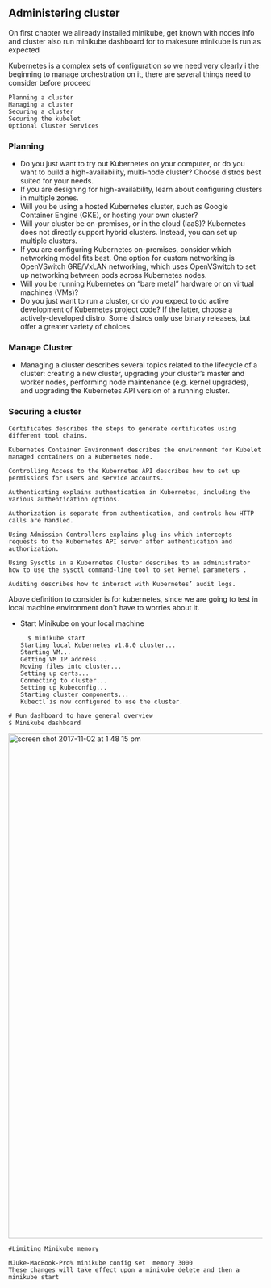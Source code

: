 
## Administering cluster

On first chapter we allready installed minikube, get known with nodes info and cluster also run minikube dashboard for to makesure minikube is run as expected

Kubernetes is a complex sets of configuration so we need very clearly i the beginning to manage orchestration on it, there are several things need to consider before proceed 

```shell
Planning a cluster
Managing a cluster
Securing a cluster
Securing the kubelet
Optional Cluster Services
```

### Planning

* Do you just want to try out Kubernetes on your computer, or do you want to build a high-availability, multi-node cluster? Choose distros best suited for your needs.
* If you are designing for high-availability, learn about configuring clusters in multiple zones.
* Will you be using a hosted Kubernetes cluster, such as Google Container Engine (GKE), or hosting your own cluster?
* Will your cluster be on-premises, or in the cloud (IaaS)? Kubernetes does not directly support hybrid clusters. Instead, you can set up multiple clusters.
* If you are configuring Kubernetes on-premises, consider which networking model fits best. One option for custom networking is OpenVSwitch GRE/VxLAN networking, which uses OpenVSwitch to set up networking between pods across Kubernetes nodes.
* Will you be running Kubernetes on “bare metal” hardware or on virtual machines (VMs)?
* Do you just want to run a cluster, or do you expect to do active development of Kubernetes project code? If the latter, choose a actively-developed distro. Some distros only use binary releases, but offer a greater variety of choices.

### Manage Cluster

* Managing a cluster describes several topics related to the lifecycle of a cluster: creating a new cluster, upgrading your cluster’s master and worker nodes, performing node maintenance (e.g. kernel upgrades), and upgrading the Kubernetes API version of a running cluster.

### Securing a cluster

```shell
Certificates describes the steps to generate certificates using different tool chains.

Kubernetes Container Environment describes the environment for Kubelet managed containers on a Kubernetes node.

Controlling Access to the Kubernetes API describes how to set up permissions for users and service accounts.

Authenticating explains authentication in Kubernetes, including the various authentication options.

Authorization is separate from authentication, and controls how HTTP calls are handled.

Using Admission Controllers explains plug-ins which intercepts requests to the Kubernetes API server after authentication and authorization.

Using Sysctls in a Kubernetes Cluster describes to an administrator how to use the sysctl command-line tool to set kernel parameters .

Auditing describes how to interact with Kubernetes’ audit logs.
```


Above definition to consider is for kubernetes, since we are going to test in local machine environment don't have to worries about it.


* Start Minikube on your local machine

        $ minikube start
      Starting local Kubernetes v1.8.0 cluster...
      Starting VM...
      Getting VM IP address...
      Moving files into cluster...
      Setting up certs...
      Connecting to cluster...
      Setting up kubeconfig...
      Starting cluster components...
      Kubectl is now configured to use the cluster.
      
      

```shell
# Run dashboard to have general overview
$ Minikube dashboard
```


<img width="1000" alt="screen shot 2017-11-02 at 1 48 15 pm" src="https://user-images.githubusercontent.com/32785359/32313259-8d711a3c-bfd4-11e7-80f8-39b3fb7291f4.png">



 
 ```shell
 #Limiting Minikube memory
 
 MJuke-MacBook-Pro% minikube config set  memory 3000
These changes will take effect upon a minikube delete and then a minikube start
```
